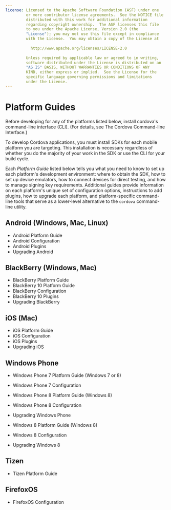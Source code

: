 ```yaml
---
license: Licensed to the Apache Software Foundation (ASF) under one
         or more contributor license agreements.  See the NOTICE file
         distributed with this work for additional information
         regarding copyright ownership.  The ASF licenses this file
         to you under the Apache License, Version 2.0 (the
         "License"); you may not use this file except in compliance
         with the License.  You may obtain a copy of the License at
         
           http://www.apache.org/licenses/LICENSE-2.0
         
         Unless required by applicable law or agreed to in writing,
         software distributed under the License is distributed on an
         "AS IS" BASIS, WITHOUT WARRANTIES OR CONDITIONS OF ANY
         KIND, either express or implied.  See the License for the
         specific language governing permissions and limitations
         under the License.
---
```


Platform Guides
======================

Before developing for any of the platforms listed below, install
cordova's command-line interface (CLI).
(For details, see The Cordova Command-line Interface.)

To develop Cordova applications, you must install SDKs for each mobile
platform you are targeting. This installation is necessary regardless
of whether you do the majority of your work in the SDK or use the CLI
for your build cycle.

Each _Platform Guide_ listed below tells you what you need to know to
set up each platform's development environment: where to obtain the
SDK, how to set up device emulators, how to connect devices for direct
testing, and how to manage signing key requirements.  Additional
guides provide information on each platform's unique set of
configuration options, instructions to add plugins, how to upgrade
each platform, and platform-specific command-line tools that serve as
a lower-level alternative to the `cordova` command-line utility.

## Android (Windows, Mac, Linux)

* Android Platform Guide
* Android Configuration
* Android Plugins
* Upgrading Android

## BlackBerry (Windows, Mac)

* BlackBerry Platform Guide
* BlackBerry 10 Platform Guide
* BlackBerry Configuration
* BlackBerry 10 Plugins
* Upgrading BlackBerry

## iOS (Mac)

* iOS Platform Guide
* iOS Configuration
* iOS Plugins
* Upgrading iOS

## Windows Phone

* Windows Phone 7 Platform Guide (Windows 7 or 8)
* Windows Phone 7 Configuration

* Windows Phone 8 Platform Guide (Windows 8)
* Windows Phone 8 Configuration
* Upgrading Windows Phone

* Windows 8 Platform Guide (Windows 8)
* Windows 8 Configuration
* Upgrading Windows 8

## Tizen

* Tizen Platform Guide

## FirefoxOS

* FirefoxOS Configuration

